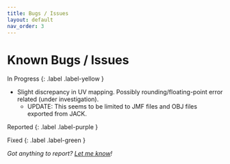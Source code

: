```yaml
---
title: Bugs / Issues
layout: default
nav_order: 3
---
```


# Known Bugs / Issues

In Progress
{: .label .label-yellow }

* Slight discrepancy in UV mapping. Possibly rounding/floating-point error related (under investigation).
  * UPDATE: This seems to be limited to JMF files and OBJ files exported from JACK.


Reported
{: .label .label-purple }

<p></p>

Fixed
{: .label .label-green }

*Got anything to report? [Let me know](mailto:erty.gamedev@gmail.com)!*
